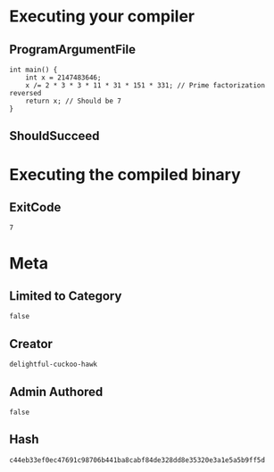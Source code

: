# Executing your compiler

## ProgramArgumentFile

```
int main() { 
    int x = 2147483646;
    x /= 2 * 3 * 3 * 11 * 31 * 151 * 331; // Prime factorization reversed
    return x; // Should be 7
}

```

## ShouldSucceed

# Executing the compiled binary

## ExitCode

```
7
```

# Meta

## Limited to Category

```
false
```

## Creator

```
delightful-cuckoo-hawk
```

## Admin Authored

```
false
```

## Hash

```
c44eb33ef0ec47691c98706b441ba8cabf84de328dd8e35320e3a1e5a5b9ff5d
```
